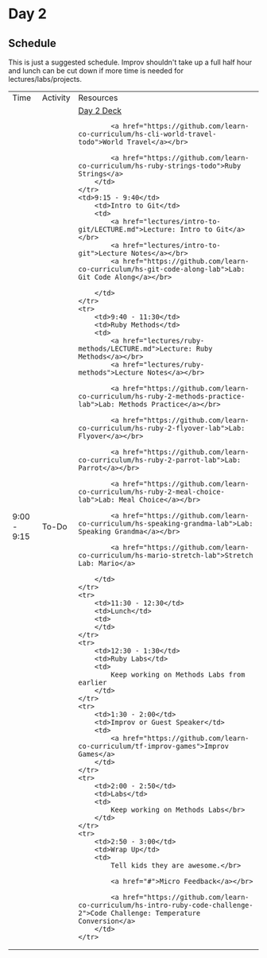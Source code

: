 # Day 2

## Schedule

This is just a suggested schedule. Improv shouldn't take up a full half hour and lunch can be cut down if more time is needed for lectures/labs/projects.

<table>
    <tr>
        <td>Time</td>
        <td>Activity</td>
        <td>Resources</td>
    </tr>
    <tr>
        <td>9:00 - 9:15</td>
        <td>To-Do</td>
        <td>
            <a href="https://docs.google.com/presentation/d/12UUR25OZ7OX5KROlIlgoiykaq7Za-9Ztn-BsXjtxCdA/edit#slide=id.p">Day 2 Deck</a></br>

            <a href="https://github.com/learn-co-curriculum/hs-cli-world-travel-todo">World Travel</a></br>

            <a href="https://github.com/learn-co-curriculum/hs-ruby-strings-todo">Ruby Strings</a>
        </td>
    </tr>
    <td>9:15 - 9:40</td>
        <td>Intro to Git</td>
        <td>
            <a href="lectures/intro-to-git/LECTURE.md">Lecture: Intro to Git</a></br>
            <a href="lectures/intro-to-git">Lecture Notes</a></br>
            <a href="https://github.com/learn-co-curriculum/hs-git-code-along-lab">Lab: Git Code Along</a></br>

        </td>
    </tr>
    <tr>
        <td>9:40 - 11:30</td>
        <td>Ruby Methods</td>
        <td>
            <a href="lectures/ruby-methods/LECTURE.md">Lecture: Ruby Methods</a></br>
            <a href="lectures/ruby-methods">Lecture Notes</a></br>

            <a href="https://github.com/learn-co-curriculum/hs-ruby-2-methods-practice-lab">Lab: Methods Practice</a></br>

            <a href="https://github.com/learn-co-curriculum/hs-ruby-2-flyover-lab">Lab: Flyover</a></br>

            <a href="https://github.com/learn-co-curriculum/hs-ruby-2-parrot-lab">Lab: Parrot</a></br>

            <a href="https://github.com/learn-co-curriculum/hs-ruby-2-meal-choice-lab">Lab: Meal Choice</a></br>

            <a href="https://github.com/learn-co-curriculum/hs-speaking-grandma-lab">Lab: Speaking Grandma</a></br>

            <a href="https://github.com/learn-co-curriculum/hs-mario-stretch-lab">Stretch Lab: Mario</a>

        </td>
    </tr>
    <tr>
        <td>11:30 - 12:30</td>
        <td>Lunch</td>
        <td>
        </td>
    </tr>
    <tr>
        <td>12:30 - 1:30</td>
        <td>Ruby Labs</td>
        <td>
            Keep working on Methods Labs from earlier
        </td>
    </tr>
    <tr>
        <td>1:30 - 2:00</td>
        <td>Improv or Guest Speaker</td>
        <td>
            <a href="https://github.com/learn-co-curriculum/tf-improv-games">Improv Games</a>
        </td>
    </tr>
    <tr>
        <td>2:00 - 2:50</td>
        <td>Labs</td>
        <td>
            Keep working on Methods Labs</br>
        </td>
    </tr>
    <tr>
        <td>2:50 - 3:00</td>
        <td>Wrap Up</td>
        <td>
            Tell kids they are awesome.</br>

            <a href="#">Micro Feedback</a></br>

            <a href="https://github.com/learn-co-curriculum/hs-intro-ruby-code-challenge-2">Code Challenge: Temperature Conversion</a>
        </td>
    </tr>
</table>
